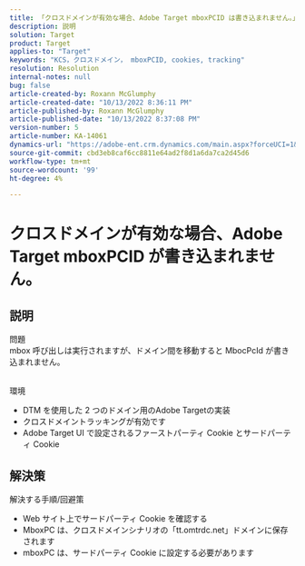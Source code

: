 ```yaml
---
title: 「クロスドメインが有効な場合、Adobe Target mboxPCID は書き込まれません。」
description: 説明
solution: Target
product: Target
applies-to: "Target"
keywords: "KCS，クロスドメイン， mboxPCID, cookies, tracking"
resolution: Resolution
internal-notes: null
bug: false
article-created-by: Roxann McGlumphy
article-created-date: "10/13/2022 8:36:11 PM"
article-published-by: Roxann McGlumphy
article-published-date: "10/13/2022 8:37:08 PM"
version-number: 5
article-number: KA-14061
dynamics-url: "https://adobe-ent.crm.dynamics.com/main.aspx?forceUCI=1&pagetype=entityrecord&etn=knowledgearticle&id=3513a2ab-364b-ed11-bba1-000d3a3064b8"
source-git-commit: cbd3eb8caf6cc8811e64ad2f8d1a6da7ca2d45d6
workflow-type: tm+mt
source-wordcount: '99'
ht-degree: 4%

---
```


# クロスドメインが有効な場合、Adobe Target mboxPCID が書き込まれません。

## 説明

問題<br>
mbox 呼び出しは実行されますが、ドメイン間を移動すると MbocPcId が書き込まれません。


<br>環境<br>
- DTM を使用した 2 つのドメイン用のAdobe Targetの実装
- クロスドメイントラッキングが有効です
- Adobe Target UI で設定されるファーストパーティ Cookie とサードパーティ Cookie



## 解決策

解決する手順/回避策
- Web サイト上でサードパーティ Cookie を確認する
- MboxPC は、クロスドメインシナリオの「tt.omtrdc.net」ドメインに保存されます
- mboxPC は、サードパーティ Cookie に設定する必要があります





